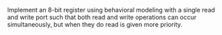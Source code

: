Implement an 8-bit register using behavioral modeling with a single read and write port such that both read and write operations can occur simultaneously, but when they do read is given more priority.
